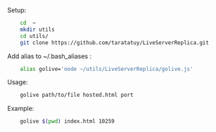 Setup:
``` bash 
    cd  ~
    mkdir utils
    cd utils/
    git clone https://github.com/taratatuy/LiveServerReplica.git
```
Add alias to ~/.bash_aliases :
``` bash
    alias golive='node ~/utils/LiveServerReplica/golive.js'
```
Usage:
``` bash 
    golive path/to/file hosted.html port
```
Example:
``` bash
    golive $(pwd) index.html 10259
```

